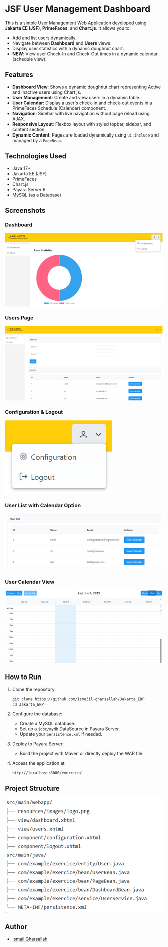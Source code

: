 # JSF User Management Dashboard

This is a simple User Management Web Application developed using **Jakarta EE (JSF)**, **PrimeFaces**, and **Chart.js**. It allows you to:

- Add and list users dynamically.
- Navigate between **Dashboard** and **Users** views.
- Display user statistics with a dynamic doughnut chart.
- **NEW**: View user Check-In and Check-Out times in a dynamic calendar (schedule view).

## Features

- **Dashboard View**: Shows a dynamic doughnut chart representing Active and Inactive users using Chart.js.
- **User Management**: Create and view users in a dynamic table.
- **User Calendar**: Display a user's check-in and check-out events in a PrimeFaces Schedule (Calendar) component.
- **Navigation**: Sidebar with live navigation without page reload using AJAX.
- **Responsive Layout**: Flexbox layout with styled topbar, sidebar, and content section.
- **Dynamic Content**: Pages are loaded dynamically using `ui:include` and managed by a `PageBean`.

## Technologies Used

- Java 17+
- Jakarta EE (JSF)
- PrimeFaces
- Chart.js
- Payara Server 6
- MySQL (as a Database)

## Screenshots

### Dashboard

![Dashboard](md_img/001.PNG)

### Users Page

![Users](md_img/002.PNG)

### Configuration & Logout

![Configuration](md_img/003.PNG)

### User List with Calendar Option

![User List](md_img/005.PNG)

### User Calendar View

![User Calendar](md_img/006.PNG)

## How to Run

1. Clone the repository:

    ```bash
    git clone https://github.com/isma3il-gharsallah/Jakarta_ERP
    cd Jakarta_ERP
    ```

2. Configure the database:
    - Create a MySQL database.
    - Set up a `jdbc/mydb` DataSource in Payara Server.
    - Update your `persistence.xml` if needed.

3. Deploy to Payara Server:
    - Build the project with Maven or directly deploy the WAR file.

4. Access the application at:

    ```
    http://localhost:8080/exercice/
    ```

## Project Structure

![Structure](md_img/004.PNG)

## Author

- [Ismail Gharsallah](https://www.linkedin.com/in/isma3il-gharsallah/)

